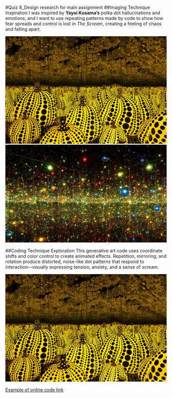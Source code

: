 #Quiz 8_Design research for main assignment
##Imaging Technique Inspiration
I was inspired by **Yayoi Kusama’s** polka dot hallucinations and emotions, and I want to use repeating patterns made by code to show how fear spreads and control is lost in *The Scream*, creating a feeling of chaos and falling apart.

![An image of Yayoi Kusama’s polka dot](readmeImages/dot1.jpg)
![An image of Yayoi Kusama's Infinity Mirror Rooms](readmeImages/dot2.png)

##Coding Technique Exploration
This generative art code uses coordinate shifts and color control to create animated effects. Repetition, mirroring, and rotation produce distorted, noise-like dot patterns that respond to interaction—visually expressing tension, anxiety, and a sense of scream.

![An image of _Toxic Secret_ by Zaron Chen](readmeImages/dot1.jpg)

[Example of online code link](https://openprocessing.org/sketch/1909817)